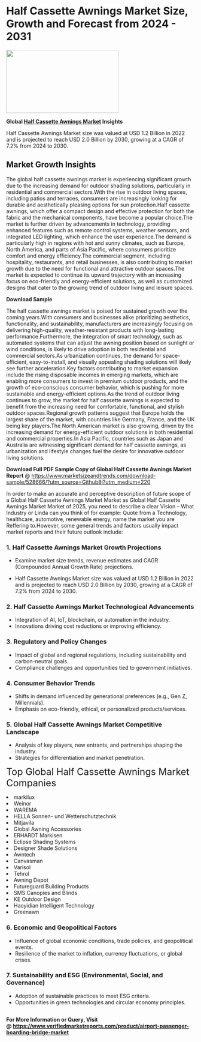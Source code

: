 <H1>Half Cassette Awnings Market Size, Growth and Forecast from 2024 - 2031</H1><img class="aligncenter size-medium wp-image-584254" src="https://thirdeyenews.in/wp-content/uploads/2024/09/Global-Market-Research-300x168.jpeg" alt="" width="300" height="168" /><p><strong>Global&nbsp;<a href="https://www.marketsizeandtrends.com/download-sample/528666/?utm_source=Github8j?utm_medium=220">Half Cassette Awnings Market</a> Insights</strong></p><p>Half Cassette Awnings Market size was valued at USD 1.2 Billion in 2022 and is projected to reach USD 2.0 Billion by 2030, growing at a CAGR of 7.2% from 2024 to 2030.</p><p><h2>Market Growth Insights</h2> <p>The global half cassette awnings market is experiencing significant growth due to the increasing demand for outdoor shading solutions, particularly in residential and commercial sectors.With the rise in outdoor living spaces, including patios and terraces, consumers are increasingly looking for durable and aesthetically pleasing options for sun protection.Half cassette awnings, which offer a compact design and effective protection for both the fabric and the mechanical components, have become a popular choice.The market is further driven by advancements in technology, providing enhanced features such as remote control systems, weather sensors, and integrated LED lighting, which enhance the user experience.The demand is particularly high in regions with hot and sunny climates, such as Europe, North America, and parts of Asia Pacific, where consumers prioritize comfort and energy efficiency.The commercial segment, including hospitality, restaurants, and retail businesses, is also contributing to market growth due to the need for functional and attractive outdoor spaces.The market is expected to continue its upward trajectory with an increasing focus on eco-friendly and energy-efficient solutions, as well as customized designs that cater to the growing trend of outdoor living and leisure spaces.</p> <p><strong>Download Sample</strong></p> <p>The half cassette awnings market is poised for sustained growth over the coming years.With consumers and businesses alike prioritizing aesthetics, functionality, and sustainability, manufacturers are increasingly focusing on delivering high-quality, weather-resistant products with long-lasting performance.Furthermore, the integration of smart technology, such as automated systems that can adjust the awning position based on sunlight or wind conditions, is likely to drive adoption in both residential and commercial sectors.As urbanization continues, the demand for space-efficient, easy-to-install, and visually appealing shading solutions will likely see further acceleration.Key factors contributing to market expansion include the rising disposable incomes in emerging markets, which are enabling more consumers to invest in premium outdoor products, and the growth of eco-conscious consumer behavior, which is pushing for more sustainable and energy-efficient options.As the trend of outdoor living continues to grow, the market for half cassette awnings is expected to benefit from the increasing need for comfortable, functional, and stylish outdoor spaces.Regional growth patterns suggest that Europe holds the largest share of the market, with countries like Germany, France, and the UK being key players.The North American market is also growing, driven by the increasing demand for energy-efficient outdoor solutions in both residential and commercial properties.In Asia Pacific, countries such as Japan and Australia are witnessing significant demand for half cassette awnings, as urbanization and lifestyle changes fuel the desire for innovative outdoor living solutions.</p> <p><span class=""><strong>Download Full PDF Sample Copy of Global Half Cassette Awnings Market Report</strong> @ <a href="https://www.marketsizeandtrends.com/download-sample/528666/?utm_source=Github8j?utm_medium=220" target="_blank">https://www.marketsizeandtrends.com/download-sample/528666/?utm_source=Github8j?utm_medium=220</a></span></p><p>In order to make an accurate and perceptive description of future scope of a Global&nbsp;Half Cassette Awnings Market Market as Global&nbsp;Half Cassette Awnings Market Market of 2025, you need to describe a clear Vision &ndash; What Industry or Linda can you think of for example: Quote from a Technology, healthcare, automotive, renewable energy, name the market you are Reffering to.However, some general trends and factors usually impact market reports and their future outlook include:</p><h3>1.&nbsp;<strong>Half Cassette Awnings Market Growth Projections</strong></h3><ul><li>Examine market size trends, revenue estimates and CAGR (Compounded Annual Growth Rate) projections.</li><li><p>Half Cassette Awnings Market size was valued at USD 1.2 Billion in 2022 and is projected to reach USD 2.0 Billion by 2030, growing at a CAGR of 7.2% from 2024 to 2030.</p></li></ul><h3>2.&nbsp;<strong>Half Cassette Awnings Market Technological Advancements</strong></h3><ul><li>Integration of AI, IoT, blockchain, or automation in the industry.</li><li>Innovations driving cost reductions or improving efficiency.</li></ul><h3>3.&nbsp;<strong>Regulatory and Policy Changes</strong></h3><ul><li>Impact of global and regional regulations, including sustainability and carbon-neutral goals.</li><li>Compliance challenges and opportunities tied to government initiatives.</li></ul><h3>4.&nbsp;<strong>Consumer Behavior Trends</strong></h3><ul><li>Shifts in demand influenced by generational preferences (e.g., Gen Z, Millennials).</li><li>Emphasis on eco-friendly, ethical, or personalized products/services.</li></ul><h3>5.&nbsp;<strong>Global Half Cassette Awnings Market Competitive Landscape</strong></h3><ul><li>Analysis of key players, new entrants, and partnerships shaping the industry.</li><li>Strategies for differentiation and market penetration.</li></ul><p data-pm-slice="1 1 []"><span style="color: inherit; font-family: inherit; font-size: 25px;">Top Global Half Cassette Awnings Market Companies</span></p><div class="" data-test-id=""><p><li>markilux</li><li> Weinor</li><li> WAREMA</li><li> HELLA Sonnen- und Wetterschutztechnik</li><li> Mitjavila</li><li> Global Awning Accessories</li><li> ERHARDT Markisen</li><li> Eclipse Shading Systems</li><li> Designer Shade Solutions</li><li> Awntech</li><li> Canvasman</li><li> Varisol</li><li> Tehrol</li><li> Awning Depot</li><li> Futureguard Building Products</li><li> SMS Canopies and Blinds</li><li> KE Outdoor Design</li><li> Haoyidian Intelligent Technology</li><li> Greenawn</li></p></div><h3>6.&nbsp;<strong>Economic and Geopolitical Factors</strong></h3><ul><li>Influence of global economic conditions, trade policies, and geopolitical events.</li><li>Resilience of the market to inflation, currency fluctuations, or global crises.</li></ul><h3>7.&nbsp;<strong>Sustainability and ESG (Environmental, Social, and Governance)</strong></h3><ul><li>Adoption of sustainable practices to meet ESG criteria.</li><li>Opportunities in green technologies and circular economy principles.</li></ul><h2><strong style="font-size: 14px;">For More Information or Query, Visit @&nbsp;</strong><a style="background-color: #ffffff; font-size: 14px;" href="https://www.marketsizeandtrends.com/report/half-cassette-awnings-market/" target="_blank">https://www.verifiedmarketreports.com/product/airport-passenger-boarding-bridge-market</a></h2>